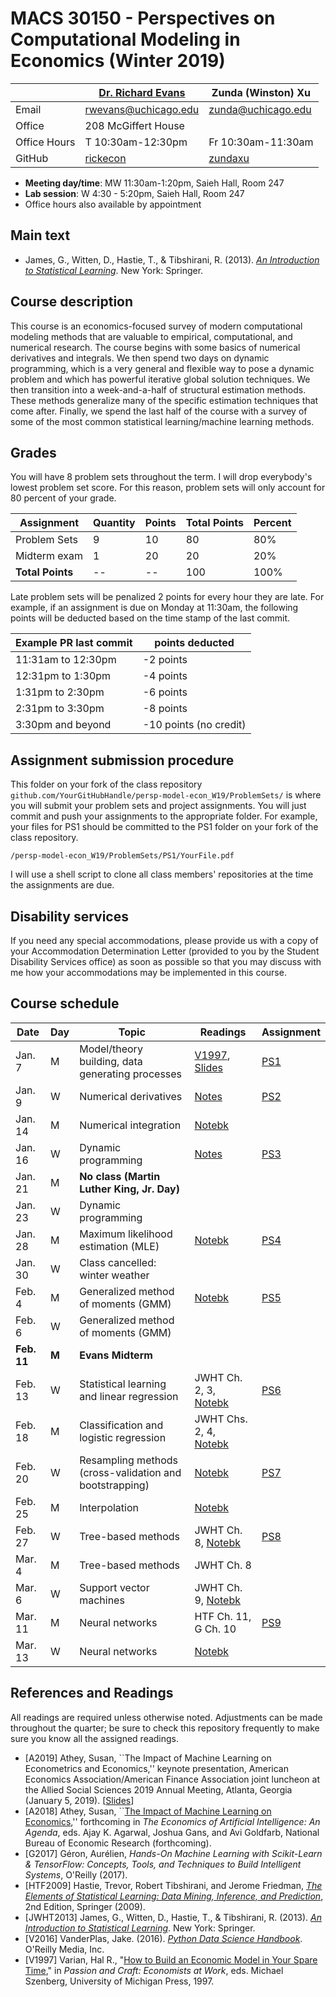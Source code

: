 # MACS 30150 - Perspectives on Computational Modeling in Economics (Winter 2019)

|  | [Dr. Richard Evans](https://sites.google.com/site/rickecon/) | Zunda (Winston) Xu |
|--------------|----------------------------|--------------------------|
| Email | rwevans@uchicago.edu | zunda@uchicago.edu |
| Office | 208 McGiffert House |     |
| Office Hours | T 10:30am-12:30pm | Fr 10:30am-11:30am |
| GitHub | [rickecon](https://github.com/rickecon) | [zundaxu](https://github.com/zundaxu) |

* **Meeting day/time**: MW 11:30am-1:20pm, Saieh Hall, Room 247
* **Lab session**: W 4:30 - 5:20pm, Saieh Hall, Room 247
* Office hours also available by appointment

## Main text
* James, G., Witten, D., Hastie, T., & Tibshirani, R. (2013). [*An Introduction to Statistical Learning*](http://link.springer.com.proxy.uchicago.edu/book/10.1007%2F978-1-4614-7138-7). New York: Springer.


## Course description

This course is an economics-focused survey of modern computational modeling methods that are valuable to empirical, computational, and numerical research. The course begins with some basics of numerical derivatives and integrals. We then spend two days on dynamic programming, which is a very general and flexible way to pose a dynamic problem and which has powerful iterative global solution techniques. We then transition into a week-and-a-half of structural estimation methods. These methods generalize many of the specific estimation techniques that come after. Finally, we spend the last half of the course with a survey of some of the most common statistical learning/machine learning methods.

## Grades

You will have 8 problem sets throughout the term. I will drop everybody's lowest problem set score. For this reason, problem sets will only account for 80 percent of your grade.

| Assignment       | Quantity | Points | Total Points | Percent |
|------------------|----------|--------|--------------|---------|
| Problem Sets     | 9        | 10     | 80           | 80%     |
| Midterm exam     | 1        | 20     | 20           | 20%     |
| **Total Points** | --       | --     | 100          | 100%    |

Late problem sets will be penalized 2 points for every hour they are late. For example, if an assignment is due on Monday at 11:30am, the following points will be deducted based on the time stamp of the last commit.

| Example PR last commit | points deducted |
| ---------------------- | --------------- |
| 11:31am to 12:30pm     | -2 points       |
| 12:31pm to 1:30pm      | -4 points       |
| 1:31pm to 2:30pm       | -6 points       |
| 2:31pm to 3:30pm       | -8 points       |
| 3:30pm and beyond      | -10 points (no credit) |

## Assignment submission procedure

This folder on your fork of the class repository `github.com/YourGitHubHandle/persp-model-econ_W19/ProblemSets/` is where you will submit your problem sets and project assignments. You will just commit and push your assignments to the appropriate folder. For example, your files for PS1 should be committed to the PS1 folder on your fork of the class repository.

`/persp-model-econ_W19/ProblemSets/PS1/YourFile.pdf`

I will use a shell script to clone all class members' repositories at the time the assignments are due.

## Disability services

If you need any special accommodations, please provide us with a copy of your Accommodation Determination Letter (provided to you by the Student Disability Services office) as soon as possible so that you may discuss with me how your accommodations may be implemented in this course.

## Course schedule

| Date | Day | Topic | Readings | Assignment |
|------------|-------|---------------------------------------------------------|--------------|------------------------------|
| Jan.  7 | M | Model/theory building, data generating processes | [V1997](http://people.ischool.berkeley.edu/~hal/Papers/how.pdf), [Slides](https://github.com/UC-MACSS/persp-model-econ_W19/blob/master/Slides/PerspModel_Intro.pdf) | [PS1](https://github.com/UC-MACSS/persp-model-econ_W19/blob/master/ProblemSets/PS1/PS1.pdf) |
| Jan.  9 | W | Numerical derivatives | [Notes](https://github.com/UC-MACSS/persp-model-econ_W19/blob/master/Notes/ACME_NumDiff.pdf) | [PS2](https://github.com/UC-MACSS/persp-model-econ_W19/blob/master/ProblemSets/PS2/PS2.pdf) |
| Jan. 14 | M | Numerical integration | [Notebk](https://github.com/UC-MACSS/persp-model-econ_W19/blob/master/Notebooks/NumIntegr/NumIntegr.ipynb) |  |
| Jan. 16 | W | Dynamic programming   | [Notes](https://github.com/UC-MACSS/persp-model-econ_W19/blob/master/Notes/DynProg_Evans.pdf) | [PS3](https://github.com/UC-MACSS/persp-model-econ_W19/blob/master/ProblemSets/PS3/PS3.pdf) |
| Jan. 21 | M | **No class (Martin Luther King, Jr. Day)** |  |  |
| Jan. 23 | W | Dynamic programming   | |     |
| Jan. 28 | M | Maximum likelihood estimation (MLE) | [Notebk](https://github.com/UC-MACSS/persp-model-econ_W19/blob/master/Notebooks/MLE/MLest.ipynb) | [PS4](https://github.com/UC-MACSS/persp-model-econ_W19/blob/master/ProblemSets/PS4/PS4.pdf) |
| Jan. 30 | W | Class cancelled: winter weather | |  |
| Feb.  4 | M | Generalized method of moments (GMM) | [Notebk](https://github.com/UC-MACSS/persp-model-econ_W19/blob/master/Notebooks/GMM/GMMest.ipynb) | [PS5](https://github.com/UC-MACSS/persp-model-econ_W19/blob/master/ProblemSets/PS5/PS5.pdf) |
| Feb.  6 | W | Generalized method of moments (GMM) |  |  |
| **Feb. 11** | **M** | **Evans Midterm** |  |  |
| Feb. 13 | W | Statistical learning and linear regression | JWHT Ch. 2, 3, [Notebk](https://github.com/UC-MACSS/persp-model-econ_W19/blob/master/Notebooks/LinRegress/LinRegress.ipynb) | [PS6](https://github.com/UC-MACSS/persp-model-econ_W19/blob/master/ProblemSets/PS6/PS6.pdf) |
| Feb. 18 | M | Classification and logistic regression | JWHT Chs. 2, 4, [Notebk](https://github.com/UC-MACSS/persp-model-econ_W19/blob/master/Notebooks/Classification/LogitKNN.ipynb) |  |
| Feb. 20 | W | Resampling methods (cross-validation and bootstrapping) | [Notebk](https://github.com/UC-MACSS/persp-model-econ_W19/blob/master/Notebooks/Resampling/Resampling.ipynb) | [PS7](https://github.com/UC-MACSS/persp-model-econ_W19/blob/master/ProblemSets/PS7/PS7.pdf) |
| Feb. 25 | M | Interpolation | [Notebk](https://github.com/UC-MACSS/persp-model-econ_W19/blob/master/Notebooks/Interp/Interp.ipynb) |  |
| Feb. 27 | W | Tree-based methods | JWHT Ch. 8, [Notebk](https://github.com/UC-MACSS/persp-model-econ_W19/blob/master/Notebooks/Trees/Trees.ipynb) | [PS8](https://github.com/UC-MACSS/persp-model-econ_W19/blob/master/ProblemSets/PS8/PS8.pdf) |
| Mar.  4 | M | Tree-based methods | JWHT Ch. 8 |  |
| Mar.  6 | W | Support vector machines | JWHT Ch. 9, [Notebk](https://github.com/UC-MACSS/persp-model-econ_W19/blob/master/Notebooks/SVM/SVM.ipynb) |  |
| Mar. 11 | M | Neural networks | HTF Ch. 11, G Ch. 10 | [PS9](https://github.com/UC-MACSS/persp-model-econ_W19/blob/master/ProblemSets/PS9/PS9.pdf) |
| Mar. 13 | W | Neural networks  | [Notebk](https://github.com/UC-MACSS/persp-model-econ_W19/blob/master/Notebooks/NeuralNet/NeuralNet.ipynb) |  |

## References and Readings ##

All readings are required unless otherwise noted. Adjustments can be made throughout the quarter; be sure to check this repository frequently to make sure you know all the assigned readings.

* [A2019] Athey, Susan, ``The Impact of Machine Learning on Econometrics and Economics,'' keynote presentation, American Economics Association/American Finance Association joint luncheon at the Allied Social Sciences 2019 Annual Meeting, Atlanta, Georgia (January 5, 2019). [[Slides](https://github.com/UC-MACSS/persp-model-econ_W19/blob/master/Slides/Athey2019_AEAAFAv2.pptx)]
* [A2018] Athey, Susan, ``[The Impact of Machine Learning on Economics](https://www.nber.org/chapters/c14009.pdf),'' forthcoming in *The Economics of Artificial Intelligence: An Agenda*, eds. Ajay K. Agarwal, Joshua Gans, and Avi Goldfarb, National Bureau of Economic Research (forthcoming).
* [G2017] Géron, Aurélien, *Hands-On Machine Learning with Scikit-Learn & TensorFlow: Concepts, Tools, and Techniques to Build Intelligent Systems*, O'Reilly (2017).
* [HTF2009] Hastie, Trevor, Robert Tibshirani, and Jerome Friedman, [*The Elements of Statistical Learning: Data Mining, Inference, and Prediction*](https://web.stanford.edu/~hastie/Papers/ESLII.pdf), 2nd Edition, Springer (2009).
* [JWHT2013] James, G., Witten, D., Hastie, T., & Tibshirani, R. (2013). [*An Introduction to Statistical Learning*](http://link.springer.com.proxy.uchicago.edu/book/10.1007%2F978-1-4614-7138-7). New York: Springer.
* [V2016] VanderPlas, Jake. (2016). [*Python Data Science Handbook*](http://proquestcombo.safaribooksonline.com.proxy.uchicago.edu/book/programming/python/9781491912126). O'Reilly Media, Inc.
* [V1997] Varian, Hal R., "[How to Build an Economic Model in Your Spare Time](http://people.ischool.berkeley.edu/~hal/Papers/how.pdf)," in *Passion and Craft: Economists at Work*, eds. Michael Szenberg, University of Michigan Press, 1997.
